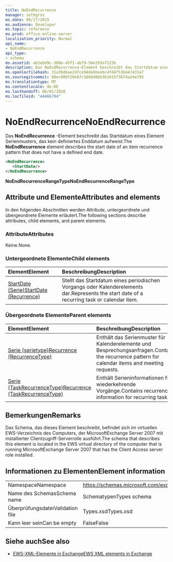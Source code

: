 ```yaml
---
title: NoEndRecurrence
manager: sethgros
ms.date: 09/17/2015
ms.audience: Developer
ms.topic: reference
ms.prod: office-online-server
localization_priority: Normal
api_name:
- NoEndRecurrence
api_type:
- schema
ms.assetid: ab2ebd9c-388e-45f1-abf9-56e293ef123b
description: Das NoEndRecurrence-Element beschreibt das Startdatum eines Element Serienmusters, das kein definiertes Enddatum aufweist.
ms.openlocfilehash: 31a3bd6ae2d7ce94debbeebc4fd4f536447433a7
ms.sourcegitcommit: 88ec988f2bb67c1866d06b361615f3674a24e795
ms.translationtype: MT
ms.contentlocale: de-DE
ms.lasthandoff: 06/01/2020
ms.locfileid: "44466794"
---
```

# <a name="noendrecurrence"></a><span data-ttu-id="eb939-103">NoEndRecurrence</span><span class="sxs-lookup"><span data-stu-id="eb939-103">NoEndRecurrence</span></span>

<span data-ttu-id="eb939-104">Das **NoEndRecurrence** -Element beschreibt das Startdatum eines Element Serienmusters, das kein definiertes Enddatum aufweist.</span><span class="sxs-lookup"><span data-stu-id="eb939-104">The **NoEndRecurrence** element describes the start date of an item recurrence pattern that does not have a defined end date.</span></span> 
  
```xml
<NoEndRecurrence>
   <StartDate/>
</NoEndRecurrence>
```

 <span data-ttu-id="eb939-105">**NoEndRecurrenceRangeType**</span><span class="sxs-lookup"><span data-stu-id="eb939-105">**NoEndRecurrenceRangeType**</span></span>
## <a name="attributes-and-elements"></a><span data-ttu-id="eb939-106">Attribute und Elemente</span><span class="sxs-lookup"><span data-stu-id="eb939-106">Attributes and elements</span></span>

<span data-ttu-id="eb939-107">In den folgenden Abschnitten werden Attribute, untergeordnete und übergeordnete Elemente erläutert.</span><span class="sxs-lookup"><span data-stu-id="eb939-107">The following sections describe attributes, child elements, and parent elements.</span></span>
  
### <a name="attributes"></a><span data-ttu-id="eb939-108">Attribute</span><span class="sxs-lookup"><span data-stu-id="eb939-108">Attributes</span></span>

<span data-ttu-id="eb939-109">Keine.</span><span class="sxs-lookup"><span data-stu-id="eb939-109">None.</span></span>
  
### <a name="child-elements"></a><span data-ttu-id="eb939-110">Untergeordnete Elemente</span><span class="sxs-lookup"><span data-stu-id="eb939-110">Child elements</span></span>

|<span data-ttu-id="eb939-111">**Element**</span><span class="sxs-lookup"><span data-stu-id="eb939-111">**Element**</span></span>|<span data-ttu-id="eb939-112">**Beschreibung**</span><span class="sxs-lookup"><span data-stu-id="eb939-112">**Description**</span></span>|
|:-----|:-----|
|[<span data-ttu-id="eb939-113">StartDate (Serie)</span><span class="sxs-lookup"><span data-stu-id="eb939-113">StartDate (Recurrence)</span></span>](startdate-recurrence.md) <br/> |<span data-ttu-id="eb939-114">Stellt das Startdatum eines periodischen Vorgangs oder Kalenderelements dar.</span><span class="sxs-lookup"><span data-stu-id="eb939-114">Represents the start date of a recurring task or calendar item.</span></span>  <br/> |
   
### <a name="parent-elements"></a><span data-ttu-id="eb939-115">Übergeordnete Elemente</span><span class="sxs-lookup"><span data-stu-id="eb939-115">Parent elements</span></span>

|<span data-ttu-id="eb939-116">**Element**</span><span class="sxs-lookup"><span data-stu-id="eb939-116">**Element**</span></span>|<span data-ttu-id="eb939-117">**Beschreibung**</span><span class="sxs-lookup"><span data-stu-id="eb939-117">**Description**</span></span>|
|:-----|:-----|
|[<span data-ttu-id="eb939-118">Serie (serietype)</span><span class="sxs-lookup"><span data-stu-id="eb939-118">Recurrence (RecurrenceType)</span></span>](recurrence-recurrencetype.md) <br/> |<span data-ttu-id="eb939-119">Enthält das Serienmuster für Kalenderelemente und Besprechungsanfragen.</span><span class="sxs-lookup"><span data-stu-id="eb939-119">Contains the recurrence pattern for calendar items and meeting requests.</span></span>  <br/> |
|[<span data-ttu-id="eb939-120">Serie (TaskRecurrenceType)</span><span class="sxs-lookup"><span data-stu-id="eb939-120">Recurrence (TaskRecurrenceType)</span></span>](recurrence-taskrecurrencetype.md) <br/> |<span data-ttu-id="eb939-121">Enthält Serieninformationen für wiederkehrende Vorgänge.</span><span class="sxs-lookup"><span data-stu-id="eb939-121">Contains recurrence information for recurring tasks.</span></span>  <br/> |
   
## <a name="remarks"></a><span data-ttu-id="eb939-122">Bemerkungen</span><span class="sxs-lookup"><span data-stu-id="eb939-122">Remarks</span></span>

<span data-ttu-id="eb939-123">Das Schema, das dieses Element beschreibt, befindet sich im virtuellen EWS-Verzeichnis des Computers, der MicrosoftExchange Server 2007 mit installierter Clientzugriff-Serverrolle ausführt.</span><span class="sxs-lookup"><span data-stu-id="eb939-123">The schema that describes this element is located in the EWS virtual directory of the computer that is running MicrosoftExchange Server 2007 that has the Client Access server role installed.</span></span>
  
## <a name="element-information"></a><span data-ttu-id="eb939-124">Informationen zu Elementen</span><span class="sxs-lookup"><span data-stu-id="eb939-124">Element information</span></span>

|||
|:-----|:-----|
|<span data-ttu-id="eb939-125">Namespace</span><span class="sxs-lookup"><span data-stu-id="eb939-125">Namespace</span></span>  <br/> |https://schemas.microsoft.com/exchange/services/2006/types  <br/> |
|<span data-ttu-id="eb939-126">Name des Schemas</span><span class="sxs-lookup"><span data-stu-id="eb939-126">Schema name</span></span>  <br/> |<span data-ttu-id="eb939-127">Schematypen</span><span class="sxs-lookup"><span data-stu-id="eb939-127">Types schema</span></span>  <br/> |
|<span data-ttu-id="eb939-128">Überprüfungsdatei</span><span class="sxs-lookup"><span data-stu-id="eb939-128">Validation file</span></span>  <br/> |<span data-ttu-id="eb939-129">Types.xsd</span><span class="sxs-lookup"><span data-stu-id="eb939-129">Types.xsd</span></span>  <br/> |
|<span data-ttu-id="eb939-130">Kann leer sein</span><span class="sxs-lookup"><span data-stu-id="eb939-130">Can be empty</span></span>  <br/> |<span data-ttu-id="eb939-131">False</span><span class="sxs-lookup"><span data-stu-id="eb939-131">False</span></span>  <br/> |
   
## <a name="see-also"></a><span data-ttu-id="eb939-132">Siehe auch</span><span class="sxs-lookup"><span data-stu-id="eb939-132">See also</span></span>



- [<span data-ttu-id="eb939-133">EWS-XML-Elemente in Exchange</span><span class="sxs-lookup"><span data-stu-id="eb939-133">EWS XML elements in Exchange</span></span>](ews-xml-elements-in-exchange.md)

